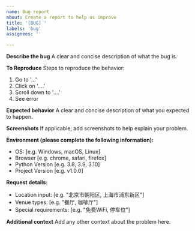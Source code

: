 ```yaml
---
name: Bug report
about: Create a report to help us improve
title: '[BUG] '
labels: 'bug'
assignees: ''

---
```


**Describe the bug**
A clear and concise description of what the bug is.

**To Reproduce**
Steps to reproduce the behavior:
1. Go to '...'
2. Click on '....'
3. Scroll down to '....'
4. See error

**Expected behavior**
A clear and concise description of what you expected to happen.

**Screenshots**
If applicable, add screenshots to help explain your problem.

**Environment (please complete the following information):**
 - OS: [e.g. Windows, macOS, Linux]
 - Browser [e.g. chrome, safari, firefox]
 - Python Version [e.g. 3.8, 3.9, 3.10]
 - Project Version [e.g. v1.0.0]

**Request details:**
 - Location input: [e.g. "北京市朝阳区, 上海市浦东新区"]
 - Venue types: [e.g. "餐厅, 咖啡厅"]
 - Special requirements: [e.g. "免费WiFi, 停车位"]

**Additional context**
Add any other context about the problem here.
